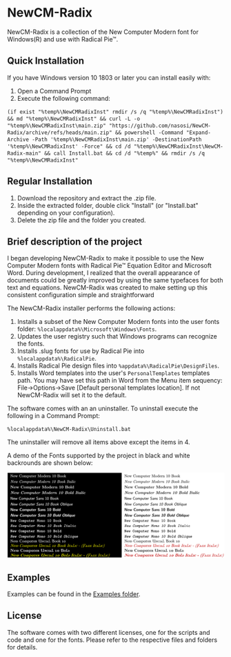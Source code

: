 # NewCM-Radix

NewCM-Radix is a collection of the New Computer Modern font for Windows(R) and use with Radical Pie™.

## Quick Installation

If you have Windows version 10 1803 or later you can install easily with:
1. Open a Command Prompt
2. Execute the following command:
```
(if exist "%temp%\NewCMRadixInst" rmdir /s /q "%temp%\NewCMRadixInst") && md "%temp%\NewCMRadixInst" && curl -L -o "%temp%\NewCMRadixInst\main.zip" "https://github.com/nasosi/NewCM-Radix/archive/refs/heads/main.zip" && powershell -Command "Expand-Archive -Path '%temp%\NewCMRadixInst\main.zip' -DestinationPath '%temp%\NewCMRadixInst' -Force" && cd /d "%temp%\NewCMRadixInst\NewCM-Radix-main" && call Install.bat && cd /d "%temp%" && rmdir /s /q "%temp%\NewCMRadixInst"
```
## Regular Installation
1. Download the repository and extract the .zip file.
2. Inside the extracted folder, double click "Install" (or "Install.bat" depending on your configuration).
3. Delete the zip file and the folder you created.

## Brief description of the project

I began developing NewCM-Radix to make it possible to use the New Computer Modern fonts with Radical Pie™ Equation Editor and Microsoft Word. During development, I realized that the overall appearance of documents could be greatly improved by using the same typefaces for both text and equations. NewCM-Radix was created to make setting up this consistent configuration simple and straightforward

The NewCM-Radix installer performs the following actions:
1. Installs a subset of the New Computer Modern fonts into the user fonts folder: ```%localappdata%\Microsoft\Windows\Fonts```.
2. Updates the user registry such that Windows programs can recognize the fonts.
3. Installs .slug fonts for use by Radical Pie into ```%localappdata%\RadicalPie```.
4. Installs Radical Pie design files into ```%appdata%\RadicalPie\DesignFiles```.
5. Installs Word templates into the user's  ```PersonalTemplates``` templates path. You may have set this path in Word from the Menu item sequency: File->Options->Save [Default personal templates location]. If not NewCM-Radix will set it to the default.

The software comes with an an uninstaller. To uninstall execute the following in a Command Prompt:
```
%localappdata%\NewCM-Radix\Uninstall.bat
```
The uninstaller will remove all items above except the items in 4.

A demo of the Fonts supported by the project in black and white backrounds are shown below:
<div align="center">
<p align="center">
  <img src="Examples/SupportedFonts.png"/>
</p>
</div>

## Examples
Examples can be found in the [Examples folder](https://github.com/nasosi/NewCM-Radix/tree/main/Examples).

## License
The software comes with two different licenses, one for the scripts and code and one for the fonts. Please refer to the respective files and folders for details.


